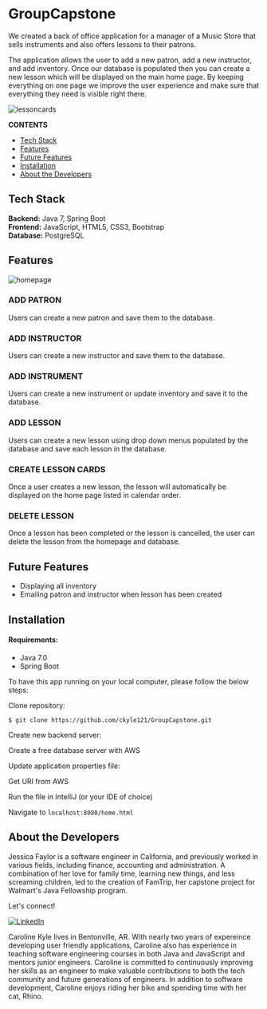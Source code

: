 # GroupCapstone

We created a back of office application for a manager of a Music Store that sells instruments and also offers lessons to their patrons.

The application allows the user to add a new patron, add a new instructor, and add inventory. Once our database is populated then you can create a new lesson which will be displayed on the main home page. By keeping everything on one page we improve the user experience and make sure that everything they need is visible right there.


![lessoncards](src/main/resources/static/img/lessoncards.png "lessoncards")

**CONTENTS**

- [Tech Stack](#tech-stack)
- [Features](#features)
- [Future Features](#future-features)
- [Installation](#installation)
- [About the Developers](#about-the-developers)

## Tech Stack

**Backend:** Java 7, Spring Boot\
**Frontend:** JavaScript, HTML5, CSS3, Bootstrap\
**Database:** PostgreSQL

## Features

![homepage](src/main/resources/static/img/homepage.png "homepage")

### ADD PATRON

Users can create a new patron and save them to the database.

### ADD INSTRUCTOR

Users can create a new instructor and save them to the database. 

### ADD INSTRUMENT

Users can create a new instrument or update inventory and save it to the database.

### ADD LESSON

Users can create a new lesson using drop down menus populated by the database and save each lesson in the database.

### CREATE LESSON CARDS

Once a user creates a new lesson, the lesson will automatically be displayed on the home page listed in calendar order.

### DELETE LESSON

Once a lesson has been completed or the lesson is cancelled, the user can delete the lesson from the homepage and database.


## Future Features

- Displaying all inventory
- Emailing patron and instructor when lesson has been created


## Installation

#### Requirements:

- Java 7.0
- Spring Boot

To have this app running on your local computer, please follow the below steps:

Clone repository:

```
$ git clone https://github.com/ckyle121/GroupCapstone.git
```

Create new backend server:

Create a free database server with AWS


Update application properties file:

Get URI from AWS


Run the file in IntelliJ (or your IDE of choice)


Navigate to `localhost:8080/home.html`


## About the Developers

Jessica Faylor is a software engineer in California, and previously worked in various fields, including finance, accounting and administration. A combination of her love for family time, learning new things, and less screaming children, led to the creation of FamTrip, her capstone project for Walmart's Java Fellowship program.

Let's connect!

<p><a href="https://www.linkedin.com/in/jessica-faylor-0377b35/">
  <img
    alt="LinkedIn"
    src="https://img.shields.io/badge/linkedin-%230077B5.svg?style=for-the-badge&logo=linkedin&logoColor=white"
  />
</a>
</p>

Caroline Kyle lives in Bentonville, AR. With nearly two years of expereince developing user friendly applications, Caroline also has experience in teaching software engineering courses in both Java and JavaScript and mentors junior engineers. Caroline is committed to continuously improving her skills as an engineer to make valuable contributions to both the tech community and future generations of engineers. In addition to software development, Caroline enjoys riding her bike and spending time with her cat, Rhino.
